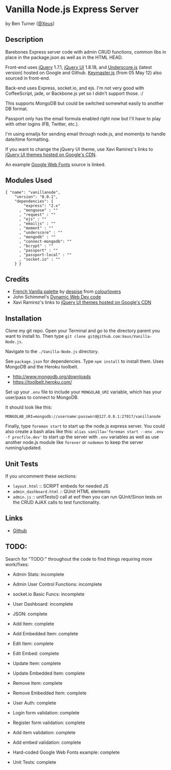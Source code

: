 # Vanilla Node.js Express Server

by Ben Turner ([@Xeus](http://twitter.com/Xeus))

## Description

Barebones Express server code with admin CRUD functions, common libs in place in the package.json as well as in the HTML HEAD.

Front-end uses [jQuery](http://jquery.com/) 1.7.1, [jQuery UI](http://jqueryui.com/) 1.8.18, and [Underscore.js](http://documentcloud.github.com/underscore/) (latest version) hosted on Google and Github.  [Keymaster.js](https://github.com/madrobby/keymaster) (from 05 May 12) also sourced in front-end.

Back-end uses Express, socket.io, and ejs.  I'm not very good with CoffeeScript, jade, or Backbone.js yet so I didn't support those. :/

This supports MongoDB but could be switched somewhat easily to another DB format.

Passport only has the email formula enabled right now but I'll have to play with other logins (FB, Twitter, etc.).

I'm using emailjs for sending email through node.js, and momentjs to handle date/time formatting.

If you want to change the jQuery UI theme, use Xavi Ramirez's links to [jQuery UI themes hosted on Google's CDN](http://the-xavi.com/articles/jquery-ui-css-themes-hosted-on-cdn).

An example [Google Web Fonts](http://www.google.com/webfonts) source is linked.

## Modules Used

    { "name": "vanillanode",
        "version": "0.0.1",
        "dependencies": {
            "express": "2.x"
          , "mongoose" : ""
          , "request" : ""
          , "ejs" : ""
          , "emailjs" : ""
          , "moment" : ""
          , "underscore" : ""
          , "mongodb" : ""
          , "connect-mongodb": ""
          , "bcrypt" : ""
          , "passport" : ""
          , "passport-local" : ""
          , "socket.io" : ""
        } }

## Credits

- [French Vanilla palette](http://www.colourlovers.com/palette/45488/french_vanilla) by [despise](http://www.colourlovers.com/lover/despise) from [colourlovers](colourlovers.com)
- John Schimmel's [Dynamic Web Dev code](http://github.com/johnschimmel/)
- Xavi Ramirez's links to [jQuery UI themes hosted on Google's CDN](http://the-xavi.com/articles/jquery-ui-css-themes-hosted-on-cdn)

## Installation

Clone my git repo. Open your Terminal and go to the directory parent you want to install to.  Then type `git clone git@github.com:Xeus/Vanilla-Node.js`.

Navigate to the `./Vanilla-Node.js` directory.

See `package.json` for dependencies.  Type `npm install` to install them. Uses
MongoDB and the Heroku toolbelt.

- http://www.mongodb.org/downloads
- https://toolbelt.heroku.com/

Set up your `.env` file to include your `MONGOLAB_URI` variable, which has your
user/pass to connect to MongoDB.

It should look like this:

    MONGOLAB_URI=mongodb://username:password@127.0.0.1:27017/vanillanode

Finally, type `foreman start` to start up the node.js express server.  You could also create a bash alias like this: `alias vanilla='foreman start --env .env -f procfile.dev'` to start up the server with `.env` variables as well as use another node.js module like `forever` or `nodemon` to keep the server running/updated.

## Unit Tests

If you uncomment these sections:
- `layout.html` :: SCRIPT embeds for needed JS
- `admin_dashboard.html` :: QUnit HTML elements
- `admin.js` :: unitTests() call at eof
then you can run QUnit/Sinon tests on the CRUD AJAX calls to test functionality.

## Links

- [Github](https://github.com/Xeus/Vanilla-Node.js)

## TODO:

Search for "TODO:" throughout the code to find things requiring more work/fixes:
- Admin Stats: incomplete
- Admin User Control Functions: incomplete
- socket.io Basic Funcs: incomplete
- User Dashboard: incomplete

- JSON: complete
- Add Item: complete
- Add Embedded Item: complete
- Edit Item: complete
- Edit Embed: complete
- Update Item: complete
- Update Embedded Item: complete
- Remove Item: complete
- Remove Embedded Item: complete
- User Auth: complete
- Login form validation: complete
- Register form validation: complete
- Add item validation: complete
- Add embed validation: complete
- Hard-coded Google Web Fonts example: complete
- Unit Tests: complete
